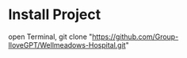 
# Install Project
open Terminal,
git clone "https://github.com/Group-IloveGPT/Wellmeadows-Hospital.git"
